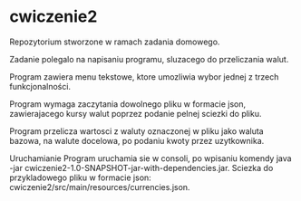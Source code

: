 # cwiczenie2

Repozytorium stworzone w ramach zadania domowego.

Zadanie polegalo na napisaniu programu, sluzacego do przeliczania walut.

Program zawiera menu tekstowe, ktore umozliwia wybor jednej z trzech funkcjonalności. 

Program wymaga zaczytania dowolnego pliku w formacie json, zawierajacego kursy walut poprzez podanie pelnej sciezki do pliku.

Program przelicza wartosci z waluty oznaczonej w pliku jako waluta bazowa, na walute docelowa, po podaniu kwoty przez uzytkownika.

Uruchamianie
Program uruchamia sie w consoli, po wpisaniu komendy java -jar cwiczenie2-1.0-SNAPSHOT-jar-with-dependencies.jar.
Sciezka do przykladowego pliku w formacie json: cwiczenie2/src/main/resources/currencies.json.


